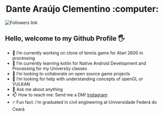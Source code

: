 <h1 align="center"> Dante Araújo Clementino :computer: </h1>

![Followers link](https://img.shields.io/github/followers/dantearaujo1?color=cyan&style=for-the-badge)

## Hello, welcome to my Github Profile 🖐️


- 🔭 I’m currently working on clone of tennis game for Atari 2600 in processing
- 🌱 I’m currently learning kotlin for Native Android Development and Processing for my University classes
- 👯 I’m looking to collaborate on open source game projects
- 🤔 I’m looking for help with understanding concepts of openGL or VULKAN
- 💬 Ask me about anything
- 📫 How to reach me: Send me a DM! [Instagram](www.instagram.com/dantearaujo_)
- ⚡ Fun fact: i'm graduated in civil engineering at Universidade Federá do Ceará 
